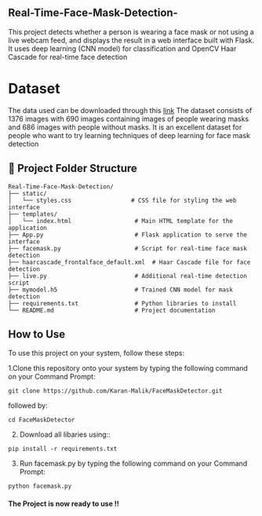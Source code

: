 ## Real-Time-Face-Mask-Detection-
This project detects whether a person is wearing a face mask or not using a live webcam feed, and displays the result in a web interface built with Flask. It uses deep learning (CNN model) for classification and OpenCV Haar Cascade for real-time face detection

# Dataset 
The data used can be downloaded through this [link](https://data-flair.training/blogs/download-face-mask-data/)
The dataset consists of 1376 images with 690 images containing images of people wearing masks and 686 images with people without masks.
It is an excellent dataset for people who want to try learning techniques of deep learning for face mask detection




## 📂 Project Folder Structure


```
Real-Time-Face-Mask-Detection/
├── static/
│   └── styles.css                 # CSS file for styling the web interface
├── templates/
│   └── index.html                  # Main HTML template for the application
├── App.py                          # Flask application to serve the interface
├── facemask.py                     # Script for real-time face mask detection
├── haarcascade_frontalface_default.xml  # Haar Cascade file for face detection
├── live.py                         # Additional real-time detection script
├── mymodel.h5                      # Trained CNN model for mask detection
├── requirements.txt                # Python libraries to install
└── README.md                       # Project documentation
```





## How to Use

To use this project on your system, follow these steps:

1.Clone this repository onto your system by typing the following command on your Command Prompt:

```
git clone https://github.com/Karan-Malik/FaceMaskDetector.git
```
followed by:

```
cd FaceMaskDetector
```

2. Download all libaries using::
```
pip install -r requirements.txt
```

3. Run facemask.py by typing the following command on your Command Prompt:
```
python facemask.py
```

#### The Project is now ready to use !!
